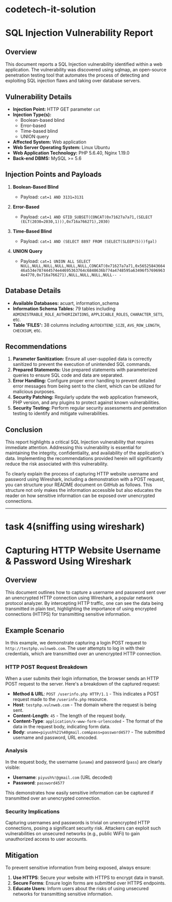# codetech-it-solution
# SQL Injection Vulnerability Report

## Overview

This document reports a SQL Injection vulnerability identified within a web application. The vulnerability was discovered using sqlmap, an open-source penetration testing tool that automates the process of detecting and exploiting SQL injection flaws and taking over database servers.

## Vulnerability Details

- **Injection Point:** HTTP GET parameter `cat`
- **Injection Type(s):**
  - Boolean-based blind
  - Error-based
  - Time-based blind
  - UNION query
- **Affected System:** Web application
- **Web Server Operating System:** Linux Ubuntu
- **Web Application Technology:** PHP 5.6.40, Nginx 1.19.0
- **Back-end DBMS:** MySQL >= 5.6

## Injection Points and Payloads

1. **Boolean-Based Blind**
   - Payload: `cat=1 AND 3131=3131`

2. **Error-Based**
   - Payload: `cat=1 AND GTID_SUBSET(CONCAT(0x71627a7a71,(SELECT (ELT(2030=2030,1))),0x716a766271),2030)`

3. **Time-Based Blind**
   - Payload: `cat=1 AND (SELECT 8897 FROM (SELECT(SLEEP(5)))fgal)`

4. **UNION Query**
   - Payload: `cat=1 UNION ALL SELECT NULL,NULL,NULL,NULL,NULL,NULL,CONCAT(0x71627a7a71,0x5652584366446a534e787444574e44695363764c6848636b774a4748595a63496f576969634e4770,0x716a766271),NULL,NULL,NULL,NULL-- -`

## Database Details

- **Available Databases:** acuart, information_schema
- **Information Schema Tables:** 79 tables including `ADMINISTRABLE_ROLE_AUTHORIZATIONS`, `APPLICABLE_ROLES`, `CHARACTER_SETS`, etc.
- **Table 'FILES':** 38 columns including `AUTOEXTEND_SIZE`, `AVG_ROW_LENGTH`, `CHECKSUM`, etc.

## Recommendations

1. **Parameter Sanitization:** Ensure all user-supplied data is correctly sanitized to prevent the execution of unintended SQL commands.
2. **Prepared Statements:** Use prepared statements with parameterized queries to ensure SQL code and data are separated.
3. **Error Handling:** Configure proper error handling to prevent detailed error messages from being sent to the client, which can be utilized for malicious purposes.
4. **Security Patching:** Regularly update the web application framework, PHP version, and any plugins to protect against known vulnerabilities.
5. **Security Testing:** Perform regular security assessments and penetration testing to identify and mitigate vulnerabilities.

## Conclusion

This report highlights a critical SQL Injection vulnerability that requires immediate attention. Addressing this vulnerability is essential for maintaining the integrity, confidentiality, and availability of the application's data. Implementing the recommendations provided herein will significantly reduce the risk associated with this vulnerability.







To clearly explain the process of capturing HTTP website username and password using Wireshark, including a demonstration with a POST request, you can structure your README document on GitHub as follows. This structure not only makes the information accessible but also educates the reader on how sensitive information can be exposed over unencrypted connections.

---
# task 4(sniffing using wireshark)
# Capturing HTTP Website Username & Password Using Wireshark

## Overview

This document outlines how to capture a username and password sent over an unencrypted HTTP connection using Wireshark, a popular network protocol analyzer. By intercepting HTTP traffic, one can see the data being transmitted in plain text, highlighting the importance of using encrypted connections (HTTPS) for transmitting sensitive information.

## Example Scenario

In this example, we demonstrate capturing a login POST request to `http://testphp.vulnweb.com`. The user attempts to log in with their credentials, which are transmitted over an unencrypted HTTP connection.

### HTTP POST Request Breakdown

When a user submits their login information, the browser sends an HTTP POST request to the server. Here's a breakdown of the captured request:

- **Method & URL**: `POST /userinfo.php HTTP/1.1` - This indicates a POST request made to the `/userinfo.php` resource.
- **Host**: `testphp.vulnweb.com` - The domain where the request is being sent.
- **Content-Length**: `45` - The length of the request body.
- **Content-Type**: `application/x-www-form-urlencoded` - The format of the data in the request body, indicating form data.
- **Body**: `uname=piyush%21%40gmail.com&pass=password4577` - The submitted username and password, URL encoded.

### Analysis

In the request body, the username (`uname`) and password (`pass`) are clearly visible:

- **Username**: `piyush%!@gmail.com` (URL decoded)
- **Password**: `password4577`

This demonstrates how easily sensitive information can be captured if transmitted over an unencrypted connection.

### Security Implications

Capturing usernames and passwords is trivial on unencrypted HTTP connections, posing a significant security risk. Attackers can exploit such vulnerabilities on unsecured networks (e.g., public WiFi) to gain unauthorized access to user accounts.

## Mitigation

To prevent sensitive information from being exposed, always ensure:

1. **Use HTTPS**: Secure your website with HTTPS to encrypt data in transit.
2. **Secure Forms**: Ensure login forms are submitted over HTTPS endpoints.
3. **Educate Users**: Inform users about the risks of using unsecured networks for transmitting sensitive information.
